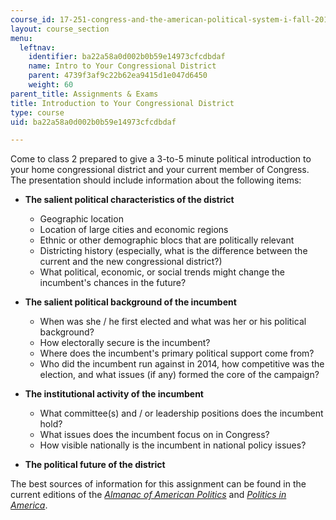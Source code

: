 ```yaml
---
course_id: 17-251-congress-and-the-american-political-system-i-fall-2016
layout: course_section
menu:
  leftnav:
    identifier: ba22a58a0d002b0b59e14973cfcdbdaf
    name: Intro to Your Congressional District
    parent: 4739f3af9c22b62ea9415d1e047d6450
    weight: 60
parent_title: Assignments & Exams
title: Introduction to Your Congressional District
type: course
uid: ba22a58a0d002b0b59e14973cfcdbdaf

---
```


Come to class 2 prepared to give a 3-to-5 minute political introduction to your home congressional district and your current member of Congress. The presentation should include information about the following items:

*   **The salient political characteristics of the district**
    *   Geographic location
    *   Location of large cities and economic regions
    *   Ethnic or other demographic blocs that are politically relevant
    *   Districting history (especially, what is the difference between the current and the new congressional district?)
    *   What political, economic, or social trends might change the incumbent's chances in the future?

*   **The salient political background of the incumbent**
    *   When was she / he first elected and what was her or his political background?
    *   How electorally secure is the incumbent?
    *   Where does the incumbent's primary political support come from?
    *   Who did the incumbent run against in 2014, how competitive was the election, and what issues (if any) formed the core of the campaign?

*   **The institutional activity of the incumbent**
    *   What committee(s) and / or leadership positions does the incumbent hold?
    *   What issues does the incumbent focus on in Congress?
    *   How visible nationally is the incumbent in national policy issues?

*   **The political future of the district**

The best sources of information for this assignment can be found in the current editions of the [_Almanac of American Politics_](https://www.thealmanacofamericanpolitics.com/) and [_Politics in America_](https://us.sagepub.com/en-us/nam/politics-in-america-2014/book240572).